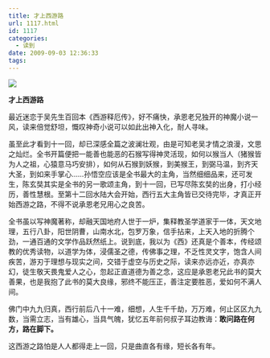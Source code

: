 ```yaml
---
title: 才上西游路
url: 1117.html
id: 1117
categories:
  - 读到
date: 2009-09-03 12:36:33
tags:
---
```


![](http://photo.guolaijie.com/rooufer/attachments/month_0909/p200994123647.jpg)  
  

**才上西游路**

  
最近迷恋于吴先生百回本《西游释厄传》，好不痛快，承恩老兄独开的神魔小说一风，读来倍觉舒坦，慨叹神奇小说可以如此出神入化，耐人寻味。  
  
虽至此才看到十一回，却已深感全篇之波澜壮观，由是可知老吴才情之浪漫，文思之灿烂。全书开篇便把一能善也能恶的石猴写得神灵活现，如何以猴当人（猪猴皆为人之祖，心猿意马巧安排），如何从石猴到妖猴，到美猴王，到弼马温，到齐天大圣，到如来手掌心……孙悟空应该是全书最大的主角，当然细细品来，还可发生，陈玄奘其实是全书的另一歌颂主角，到十一回，已写尽陈玄奘的出身，打小经历，善性慧根。至第十二回水陆大会开始，西行五大主角皆已交待完毕，才真正开始西游之路，不得不说承恩老兄用心之良苦。  
  
全书虽以写神魔著称，却融天国地府人世于一炉，集释教圣学道家于一体，天文地理，五行八卦，阳世阴曹，山南水北，包罗万象，信手拈来，上天入地的折腾个劲，一通百通的文学作品跃然纸上。说到底，我以为《西》还真是个善本，传经颂教的优秀读物，以道学为体，浸儒圣之德，传佛事之理，不乏性灵文字，饱含人间疾苦，游刃于理想与现实之间，交错于虚空与历史之际，读来亦远亦近，亦真亦幻，徒生敬天畏鬼爱人之心，忽起正直道德为善之念，这应是承恩老兄此书的莫大善果，也是我抱了此书的莫大良缘，邪终不能压正，善注定要胜恶，爱如何不满人间。  
  
佛门中九九归真，西行前后八十一难，细想，人生千千劫，万万难，何止区区九九数，当需立志，当有雄心，当具气魄，犹忆五年前何叔子耳边教诲：**敢问路在何方，路在脚下。**  
  
这西游之路怕是人人都得走上一回，只是曲直各有缘，短长各有年。